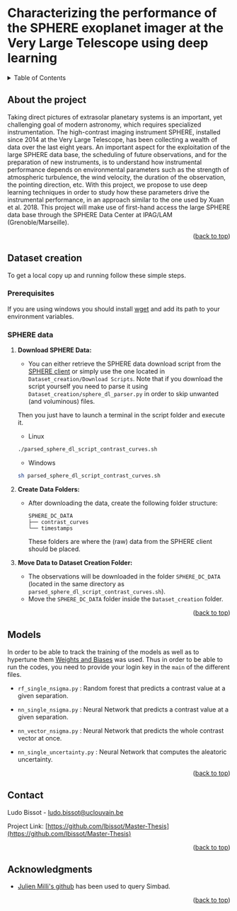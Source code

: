 # Characterizing the performance of the SPHERE exoplanet imager at the Very Large Telescope using deep learning
<a name="readme-top"></a>

<!-- TABLE OF CONTENTS -->
<details>
<summary>Table of Contents</summary>
    <ol>
        <li>
            <a href='#About-the-project'>About the project</a>
        </li>
        <li>
        <a href="#Database-creation">Database creation</a>
            <ul>
                <li><a href="#Prerequisites">Prerequisites</a>
            </ul>
            <ul>
                <li><a href="#SPHERE-DATA">SPHERE DATA</a>
            </ul>
        </li>
        <li>
            <a href='#Contact'>Contact</a>
        </li>
    </ol>
</details>



<!-- ABOUT THE PROJECT -->
## About the project

<!-- [![Product Name Screen Shot][product-screenshot]](https://example.com) -->

Taking direct pictures of extrasolar planetary systems is an important, yet challenging goal of modern astronomy, which requires specialized instrumentation. The high-contrast imaging instrument SPHERE, installed since 2014 at the Very Large Telescope, has been collecting a wealth of data over the last eight years. An important aspect for the exploitation of the large SPHERE data base, the scheduling of future observations, and for the preparation of new instruments, is to understand how instrumental performance depends on environmental parameters such as the strength of atmospheric turbulence, the wind velocity, the duration of the observation, the pointing direction, etc. With this project, we propose to use deep learning techniques in order to study how these parameters drive the instrumental performance, in an approach similar to the one used by Xuan et al. 2018. This project will make use of first-hand access the large SPHERE data base through the SPHERE Data Center at IPAG/LAM (Grenoble/Marseille).

<p align="right">(<a href="#readme-top">back to top</a>)</p>


<!-- GETTING STARTED -->
## Dataset creation

To get a local copy up and running follow these simple steps.

### Prerequisites

If you are using windows you should install [wget](https://gnuwin32.sourceforge.net/packages/wget.htm) and add its path to your environment variables.

### SPHERE data

1. **Download SPHERE Data:**
    - You can either retrieve the SPHERE data download script from the [SPHERE client](https://sphere.osug.fr/spip.php?rubrique34&lang=fr) or simply use the one located in `Dataset_creation/Download Scripts`. 
    Note that if you download the script yourself you need to parse it using `Dataset_creation/sphere_dl_parser.py` in order to skip unwanted (and voluminous) files.

    Then you just have to launch a terminal in the script folder and execute it.

   * Linux
    ```sh
    ./parsed_sphere_dl_script_contrast_curves.sh
    ```

    * Windows
    ```sh
    sh parsed_sphere_dl_script_contrast_curves.sh
    ```

2. **Create Data Folders:**
   - After downloading the data, create the following folder structure:

     ```plaintext
     SPHERE_DC_DATA
     ├── contrast_curves
     └── timestamps
     ```

     These folders are where the (raw) data from the SPHERE client should be placed.

3. **Move Data to Dataset Creation Folder:**
   - The observations will be downloaded in the folder `SPHERE_DC_DATA` (located in the same directory as `parsed_sphere_dl_script_contrast_curves.sh`).
   - Move the `SPHERE_DC_DATA` folder inside the `Dataset_creation` folder.

<p align="right">(<a href="#readme-top">back to top</a>)</p>

## Models

In order to be able to track the training of the models as well as to hypertune them [Weights and Biases](https://wandb.ai) was used. Thus in order to be able to run the codes, you need to provide your login key in the `main` of the different files.

* `rf_single_nsigma.py` : Random forest that predicts a contrast value at a given separation.

* `nn_single_nsigma.py` : Neural Network that predicts a contrast value at a given separation.

* `nn_vector_nsigma.py` : Neural Network that predicts the whole contrast vector at once.

* `nn_single_uncertainty.py` : Neural Network that computes the aleatoric uncertainty. 

<p align="right">(<a href="#readme-top">back to top</a>)</p>

<!-- CONTACT -->
## Contact

Ludo Bissot - ludo.bissot@uclouvain.be

Project Link: [https://github.com/lbissot/Master-Thesis](https://github.com/lbissot/Master-Thesis)

<p align="right">(<a href="#readme-top">back to top</a>)</p>

<!-- ACKNOWLEDGMENTS -->
## Acknowledgments

* [Julien Milli's github](https://github.com/jmilou/sparta) has been used to query Simbad.

<p align="right">(<a href="#readme-top">back to top</a>)</p>